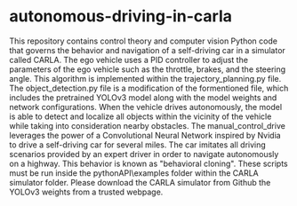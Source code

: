 # autonomous-driving-in-carla
 This repository contains control theory and computer vision Python code that governs the behavior and navigation of a self-driving car in a simulator called CARLA. The ego vehicle uses a PID controller to adjust the parameters of the ego vehicle such as the throttle, brakes, and the steering angle. This algorithm is implemented within the trajectory_planning.py file.
The object_detection.py file is a modification of the formentioned file, which includes the pretrained YOLOv3 model along with the model weights and network configurations. When the vehicle drives autonomously, the model is able to detect and localize all objects within the vicinity of the vehicle while taking into consideration nearby obstacles.
The manual_control_drive leverages the power of a Convolutional Neural Network inspired by Nvidia to drive a self-driving car for several miles. The car imitates all driving scenarios provided by an expert driver in order to navigate autonomously on a highway. This behavior is known as "behavioral cloning".
These scripts must be run inside the pythonAPI\examples folder within the CARLA simulator folder. Please download the CARLA simulator from Github the YOLOv3 weights from a trusted webpage.